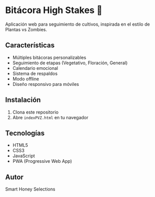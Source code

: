 # Bitácora High Stakes 🌱

Aplicación web para seguimiento de cultivos, inspirada en el estilo de Plantas vs Zombies.

## Características

- Múltiples bitácoras personalizables
- Seguimiento de etapas (Vegetativo, Floración, General)
- Calendario emocional
- Sistema de respaldos
- Modo offline
- Diseño responsivo para móviles

## Instalación

1. Clona este repositorio
2. Abre `indexPVZ.html` en tu navegador

## Tecnologías

- HTML5
- CSS3
- JavaScript
- PWA (Progressive Web App)

## Autor

Smart Honey Selections 